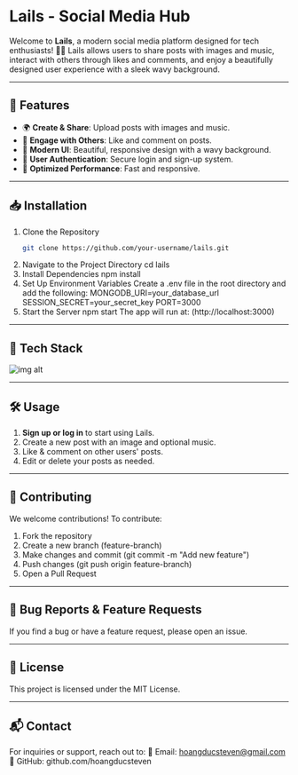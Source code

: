 # Lails - Social Media Hub  
Welcome to **Lails**, a modern social media platform designed for tech enthusiasts! 🎨💡
Lails allows users to share posts with images and music, interact with others through likes and comments, and enjoy a beautifully designed user experience with a sleek wavy background.

---

## 📌 Features
- 🌍 **Create & Share**: Upload posts with images and music.
- 💬 **Engage with Others**: Like and comment on posts.
- 🎨 **Modern UI**: Beautiful, responsive design with a wavy background.
- 🔐 **User Authentication**: Secure login and sign-up system.
- 🚀 **Optimized Performance**: Fast and responsive.

---

## 📥 Installation
1. Clone the Repository
   ```sh
   git clone https://github.com/your-username/lails.git
2.  Navigate to the Project Directory
   cd lails
3. Install Dependencies
   npm install
4. Set Up Environment Variables
   Create a .env file in the root directory and add the following:
   MONGODB_URI=your_database_url
   SESSION_SECRET=your_secret_key
   PORT=3000
5. Start the Server
   npm start
   The app will run at: (http://localhost:3000)
   
---

## 🎨 Tech Stack

![img alt](https://github.com/stevenhoangduc/Lails/blob/e804d72739da713ea3c38a7511d94ebdbbea28a8/Tech%20Stack2.png)

---

## 🛠 Usage
1. **Sign up or log in** to start using Lails.
2. Create a new post with an image and optional music.
3. Like & comment on other users' posts.
4. Edit or delete your posts as needed.

---

## 🤝 Contributing
We welcome contributions! To contribute:
1. Fork the repository
2. Create a new branch (feature-branch)
3. Make changes and commit (git commit -m "Add new feature")
4. Push changes (git push origin feature-branch)
5. Open a Pull Request

---

## 🐞 Bug Reports & Feature Requests
If you find a bug or have a feature request, please open an issue.

---

## 📜 License 
This project is licensed under the MIT License.

---

## 📬 Contact
For inquiries or support, reach out to: 📧 Email: hoangducsteven@gmail.com
🔗 GitHub: github.com/hoangducsteven